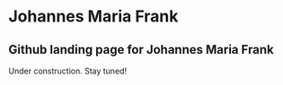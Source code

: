 # Johannes Maria Frank

## Github landing page for Johannes Maria Frank

Under construction. Stay tuned!
